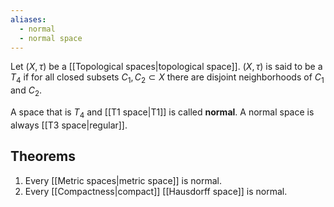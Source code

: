 ```yaml
---
aliases:
  - normal
  - normal space
---
```


Let $(X, \tau)$ be a [[Topological spaces|topological space]]. $(X, \tau)$ is said to be a $T_4$ if for all closed subsets $C_1, C_2 \subset X$ there are disjoint neighborhoods of $C_1$ and $C_2$.

A space that is $T_4$ and [[T1 space|T1]] is called **normal**. A normal space is always [[T3 space|regular]].


## Theorems
1. Every [[Metric spaces|metric space]] is normal.
2. Every [[Compactness|compact]] [[Hausdorff space]] is normal.